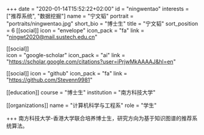 +++
date = "2020-01-14T15:52:22+02:00"
id = "ningwentao"
interests = ["推荐系统", "数据挖掘"]
name = "宁文韬"
portrait = "portraits/ningwentao.jpg"
short_bio = "博士生"
title = "宁文韬"
sort_position = 6
[[social]]
    icon = "envelope"
    icon_pack = "fa"
    link = "ningwt2020@mail.sustech.edu.cn"

[[social]]   
    icon = "google-scholar"
    icon_pack = "ai"
    link = "https://scholar.google.com/citations?user=iPrjwMkAAAAJ&hl=en"

[[social]]
    icon = "github"
    icon_pack = "fa"
    link = "https://github.com/Stevenn9981"

[[education]]
    course = "博士生"
    institution = "南方科技大学"

[[organizations]]
    name = "计算机科学与工程系"
    role = "学生"

+++
南方科技大学-香港大学联合培养博士生，研究方向为基于知识图谱的推荐系统算法。

